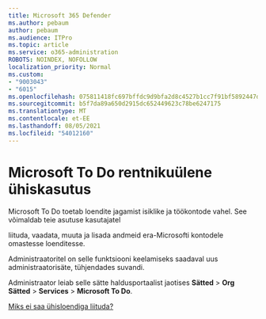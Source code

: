 ```yaml
---
title: Microsoft 365 Defender
ms.author: pebaum
author: pebaum
ms.audience: ITPro
ms.topic: article
ms.service: o365-administration
ROBOTS: NOINDEX, NOFOLLOW
localization_priority: Normal
ms.custom:
- "9003043"
- "6015"
ms.openlocfilehash: 075811418fc697bffdc9d9bfa2d8c4527b1cc7f91bf5892447d099f1c5ee6140
ms.sourcegitcommit: b5f7da89a650d2915dc652449623c78be6247175
ms.translationtype: MT
ms.contentlocale: et-EE
ms.lasthandoff: 08/05/2021
ms.locfileid: "54012160"
---
```

# <a name="microsoft-to-do-cross-tenant-sharing"></a>Microsoft To Do rentnikuülene ühiskasutus

Microsoft To Do toetab loendite jagamist isiklike ja töökontode vahel. See võimaldab teie asutuse kasutajatel

liituda, vaadata, muuta ja lisada andmeid era-Microsofti kontodele omastesse loenditesse.

Administraatoritel on selle funktsiooni keelamiseks saadaval uus administraatorisäte, tühjendades suvandi.

Administraator leiab selle sätte haldusportaalist jaotises **Sätted**  >  **Org Sätted**  >  **Services**  >  **Microsoft To Do**.  

[Miks ei saa ühisloendiga liituda?](https://support.microsoft.com/office/why-can-t-i-join-a-shared-list-3a6195de-e3a8-437a-b562-7c8c011dc574?ui=en-us&rs=en-us&ad=us)